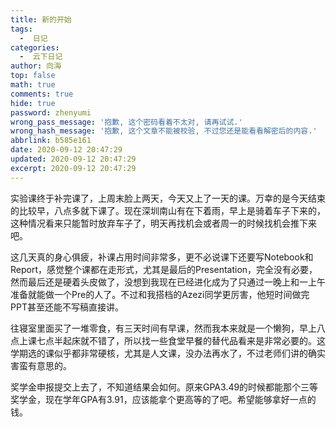 ```yaml
---
title: 新的开始
tags:
  -  日记
categories:
  -  云下日记
author: 向海
top: false
math: true
comments: true
hide: true
password: zhenyumi
wrong_pass_message: '抱歉, 这个密码看着不太对, 请再试试.'
wrong_hash_message: '抱歉, 这个文章不能被校验, 不过您还是能看看解密后的内容.'
abbrlink: b585e161
date: 2020-09-12 20:47:29
updated: 2020-09-12 20:47:29
excerpt: 2020-09-12 20:47:29
---
```


实验课终于补完课了，上周末脸上两天，今天又上了一天的课。万幸的是今天结束的比较早，八点多就下课了。现在深圳南山有在下着雨，早上是骑着车子下来的，这种情况看来只能暂时放弃车子了，明天再找机会或者周一的时候找机会推下来吧。

这几天真的身心俱疲，补课占用时间非常多，更不必说课下还要写Notebook和Report，感觉整个课都在走形式，尤其是最后的Presentation，完全没有必要，然而最后还是硬着头皮做了，没想到我现在已经进化成为了只通过一晚上和一上午准备就能做一个Pre的人了。不过和我搭档的Azezi同学更厉害，他短时间做完PPT甚至还能不写稿直接讲。

往寝室里面买了一堆零食，有三天时间有早课，然而我本来就是一个懒狗，早上八点上课七点半起床就不错了，所以找一些食堂早餐的替代品看来是非常必要的。这学期选的课似乎都非常硬核，尤其是人文课，没办法再水了，不过老师们讲的确实害蛮有意思的。

奖学金申报提交上去了，不知道结果会如何。原来GPA3.49的时候都能那个三等奖学金，现在学年GPA有3.91，应该能拿个更高等的了吧。希望能够拿好一点的钱。